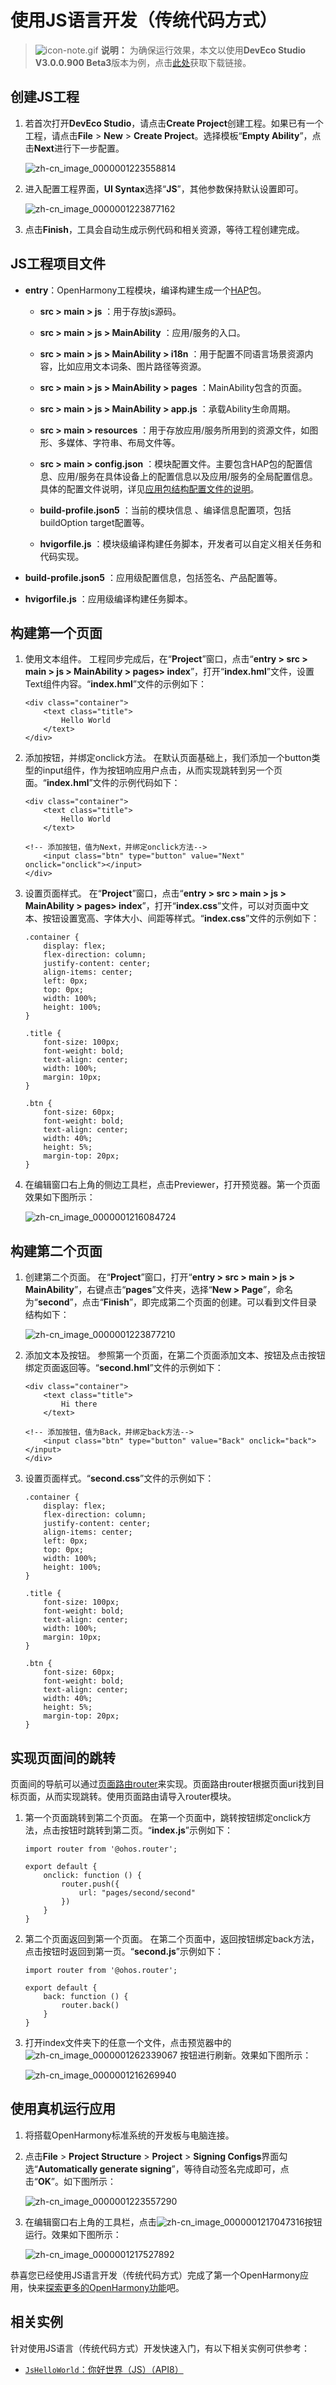 # 使用JS语言开发（传统代码方式）


> ![icon-note.gif](public_sys-resources/icon-note.gif) **说明：**
> 为确保运行效果，本文以使用**DevEco Studio V3.0.0.900 Beta3**版本为例，点击[此处](https://developer.harmonyos.com/cn/develop/deveco-studio#download_beta_openharmony)获取下载链接。


## 创建JS工程

1. 若首次打开**DevEco Studio**，请点击**Create Project**创建工程。如果已有一个工程，请点击**File** &gt; **New** &gt; **Create Project**。选择模板“**Empty Ability**”，点击**Next**进行下一步配置。

   ![zh-cn_image_0000001223558814](figures/zh-cn_image_0000001223558814.png)

2. 进入配置工程界面，**UI Syntax**选择“**JS**”，其他参数保持默认设置即可。

   ![zh-cn_image_0000001223877162](figures/zh-cn_image_0000001223877162.png)

3. 点击**Finish**，工具会自动生成示例代码和相关资源，等待工程创建完成。


## JS工程项目文件

- **entry**：OpenHarmony工程模块，编译构建生成一个[HAP](../../glossary.md#hap)包。
  - **src &gt; main &gt; js** ：用于存放js源码。
  - **src &gt; main &gt; js &gt; MainAbility** ：应用/服务的入口。
  - **src &gt; main &gt; js &gt; MainAbility &gt; i18n** ：用于配置不同语言场景资源内容，比如应用文本词条、图片路径等资源。
  - **src &gt; main &gt; js &gt; MainAbility &gt; pages** ：MainAbility包含的页面。
  - **src &gt; main &gt; js &gt; MainAbility &gt; app.js** ：承载Ability生命周期。

  - **src &gt; main &gt; resources** ：用于存放应用/服务所用到的资源文件，如图形、多媒体、字符串、布局文件等。
  - **src &gt; main &gt; config.json** ：模块配置文件。主要包含HAP包的配置信息、应用/服务在具体设备上的配置信息以及应用/服务的全局配置信息。具体的配置文件说明，详见[应用包结构配置文件的说明](package-structure.md)。
  - **build-profile.json5** ：当前的模块信息 、编译信息配置项，包括 buildOption target配置等。
  - **hvigorfile.js** ：模块级编译构建任务脚本，开发者可以自定义相关任务和代码实现。

- **build-profile.json5** ：应用级配置信息，包括签名、产品配置等。

- **hvigorfile.js** ：应用级编译构建任务脚本。


## 构建第一个页面

1. 使用文本组件。
   工程同步完成后，在“**Project**”窗口，点击“**entry &gt; src &gt; main &gt; js &gt; MainAbility &gt; pages&gt; index**”，打开“**index.hml**”文件，设置Text组件内容。“**index.hml**”文件的示例如下：

   
   ```
   <div class="container">
       <text class="title">
           Hello World
       </text>
   </div>
   ```

2. 添加按钮，并绑定onclick方法。
   在默认页面基础上，我们添加一个button类型的input组件，作为按钮响应用户点击，从而实现跳转到另一个页面。“**index.hml**”文件的示例代码如下：

   
   ```
   <div class="container">
       <text class="title">
           Hello World
       </text>
   
   <!-- 添加按钮，值为Next，并绑定onclick方法-->
       <input class="btn" type="button" value="Next" onclick="onclick"></input>
   </div>
   ```

3. 设置页面样式。
   在“**Project**”窗口，点击“**entry &gt; src &gt; main &gt; js &gt; MainAbility &gt; pages&gt; index**”，打开“**index.css**”文件，可以对页面中文本、按钮设置宽高、字体大小、间距等样式。“**index.css**”文件的示例如下：

   
   ```
   .container {
       display: flex;
       flex-direction: column;
       justify-content: center;
       align-items: center;
       left: 0px;
       top: 0px;
       width: 100%;
       height: 100%;
   }
   
   .title {
       font-size: 100px;
       font-weight: bold;
       text-align: center;
       width: 100%;
       margin: 10px;
   }
   
   .btn {
       font-size: 60px;
       font-weight: bold;
       text-align: center;
       width: 40%;
       height: 5%;
       margin-top: 20px;
   }
   ```

4. 在编辑窗口右上角的侧边工具栏，点击Previewer，打开预览器。第一个页面效果如下图所示：


   ![zh-cn_image_0000001216084724](figures/zh-cn_image_0000001216084724.png)


## 构建第二个页面

1. 创建第二个页面。
   在“**Project**”窗口，打开“**entry &gt; src &gt; main &gt; js &gt; MainAbility**”，右键点击“**pages**”文件夹，选择“**New &gt; Page**”，命名为“**second**”，点击“**Finish**”，即完成第二个页面的创建。可以看到文件目录结构如下：

   ![zh-cn_image_0000001223877210](figures/zh-cn_image_0000001223877210.png)

2. 添加文本及按钮。
   参照第一个页面，在第二个页面添加文本、按钮及点击按钮绑定页面返回等。“**second.hml**”文件的示例如下：

   
   ```
   <div class="container">
       <text class="title">
           Hi there
       </text>
   
   <!-- 添加按钮，值为Back，并绑定back方法-->
       <input class="btn" type="button" value="Back" onclick="back"></input>
   </div>
   ```

3. 设置页面样式。“**second.css**”文件的示例如下：
   
   ```
   .container {
       display: flex;
       flex-direction: column;
       justify-content: center;
       align-items: center;
       left: 0px;
       top: 0px;
       width: 100%;
       height: 100%;
   }
   
   .title {
       font-size: 100px;
       font-weight: bold;
       text-align: center;
       width: 100%;
       margin: 10px;
   }
   
   .btn {
       font-size: 60px;
       font-weight: bold;
       text-align: center;
       width: 40%;
       height: 5%;
       margin-top: 20px;
   }
   ```


## 实现页面间的跳转

页面间的导航可以通过[页面路由router](../ui/ui-js-building-ui-routes.md)来实现。页面路由router根据页面uri找到目标页面，从而实现跳转。使用页面路由请导入router模块。

1. 第一个页面跳转到第二个页面。
   在第一个页面中，跳转按钮绑定onclick方法，点击按钮时跳转到第二页。“**index.js**”示例如下：

   
   ```
   import router from '@ohos.router';
   
   export default {
       onclick: function () {
           router.push({
               url: "pages/second/second"
           })
       }
   }
   ```

2. 第二个页面返回到第一个页面。
   在第二个页面中，返回按钮绑定back方法，点击按钮时返回到第一页。“**second.js**”示例如下：

   
   ```
   import router from '@ohos.router';
   
   export default {
       back: function () {
           router.back()
       }
   }
   ```

3. 打开index文件夹下的任意一个文件，点击预览器中的 ![zh-cn_image_0000001262339067](figures/zh-cn_image_0000001262339067.png) 按钮进行刷新。效果如下图所示：

   ![zh-cn_image_0000001216269940](figures/zh-cn_image_0000001216269940.png)


## 使用真机运行应用

1. 将搭载OpenHarmony标准系统的开发板与电脑连接。

2. 点击**File** &gt; **Project Structure** &gt; **Project** &gt; **Signing Configs**界面勾选“**Automatically generate signing**”，等待自动签名完成即可，点击“**OK**”。如下图所示：

   ![zh-cn_image_0000001223557290](figures/zh-cn_image_0000001223557290.png)

3. 在编辑窗口右上角的工具栏，点击![zh-cn_image_0000001217047316](figures/zh-cn_image_0000001217047316.png)按钮运行。效果如下图所示：

   ![zh-cn_image_0000001217527892](figures/zh-cn_image_0000001217527892.png)

恭喜您已经使用JS语言开发（传统代码方式）完成了第一个OpenHarmony应用，快来[探索更多的OpenHarmony功能](../application-dev-guide.md)吧。
## 相关实例
针对使用JS语言（传统代码方式）开发快速入门，有以下相关实例可供参考：
- [`JsHelloWorld`：你好世界（JS）（API8）](https://gitee.com/openharmony/app_samples/tree/master/common/JsHelloWorld)
